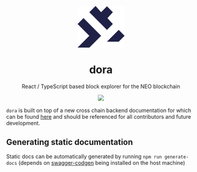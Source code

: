 <p align="center">
  <img
    src="https://raw.githubusercontent.com/CityOfZion/visual-identity/develop/_CoZ%20Branding/_Logo/_Logo%20icon/_PNG%20200x178px/CoZ_Icon_DARKBLUE_200x178px.png"
    width="125px;">
</p>

<h1 align="center">dora</h1>

<p align="center">
  React / TypeScript based block explorer for the NEO blockchain
</p>

<p align="center">
  <a href="https://circleci.com/gh/CityOfZion/dora">
    <img src="https://circleci.com/gh/CityOfZion/dora.svg?style=svg&circle-token=a7d4029776ee0262fce4c3aa466f329ae6616e5d">
  </a>
</p>

`dora` is built on top of a new cross chain backend documentation for which can be found [here](https://dora.coz.io/documentation/index.html) and should be referenced for all contributors and future development.

## Generating static documentation
Static docs can be automatically generated by running `npm run generate-docs` (depends on [swagger-codgen](https://github.com/swagger-api/swagger-codegen) being installed on the host machine)
